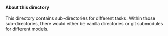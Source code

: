 #### About this directory

This directory contains sub-directories for different tasks. Within those  
sub-directories, there would either be vanilla directories or git submodules   
for different models.